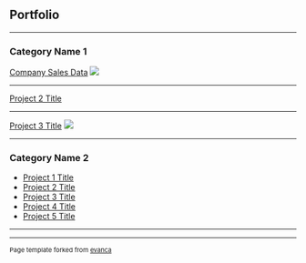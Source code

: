 ## Portfolio

---

### Category Name 1 

[Company Sales Data](/sample_page)
<img src= "(https://github.com/caroline-bh-do/caroline-bh-do.github.io/blob/main/images/comparisongraph.png)"/>

---
[Project 2 Title](/pdf/sample_presentation.pdf)
<img src=""/>

---
[Project 3 Title](http://example.com/)
<img src="images/dummy_thumbnail.jpg?raw=true"/>

---

### Category Name 2

- [Project 1 Title](http://example.com/)
- [Project 2 Title](http://example.com/)
- [Project 3 Title](http://example.com/)
- [Project 4 Title](http://example.com/)
- [Project 5 Title](http://example.com/)

---




---
<p style="font-size:11px">Page template forked from <a href="https://github.com/evanca/quick-portfolio">evanca</a></p>
<!-- Remove above link if you don't want to attibute -->
